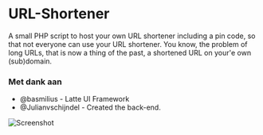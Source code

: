 # URL-Shortener
A small PHP script to host your own URL shortener including a pin code, so that not everyone can use your URL shortener. You know, the problem of long URLs, that is now a thing of the past, a shortened URL on your'e own (sub)domain. 

### Met dank aan
- @basmilius - Latte UI Framework
- @Julianvschijndel - Created the back-end.

![Screenshot](url)
